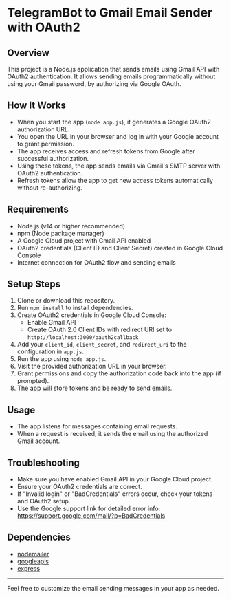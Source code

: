 # TelegramBot to Gmail Email Sender with OAuth2

## Overview
This project is a Node.js application that sends emails using Gmail API with OAuth2 authentication. It allows sending emails programmatically without using your Gmail password, by authorizing via Google OAuth.

## How It Works
- When you start the app (`node app.js`), it generates a Google OAuth2 authorization URL.
- You open the URL in your browser and log in with your Google account to grant permission.
- The app receives access and refresh tokens from Google after successful authorization.
- Using these tokens, the app sends emails via Gmail's SMTP server with OAuth2 authentication.
- Refresh tokens allow the app to get new access tokens automatically without re-authorizing.

## Requirements
- Node.js (v14 or higher recommended)
- npm (Node package manager)
- A Google Cloud project with Gmail API enabled
- OAuth2 credentials (Client ID and Client Secret) created in Google Cloud Console
- Internet connection for OAuth2 flow and sending emails

## Setup Steps
1. Clone or download this repository.
2. Run `npm install` to install dependencies.
3. Create OAuth2 credentials in Google Cloud Console:
   - Enable Gmail API
   - Create OAuth 2.0 Client IDs with redirect URI set to `http://localhost:3000/oauth2callback`
4. Add your `client_id`, `client_secret`, and `redirect_uri` to the configuration in `app.js`.
5. Run the app using `node app.js`.
6. Visit the provided authorization URL in your browser.
7. Grant permissions and copy the authorization code back into the app (if prompted).
8. The app will store tokens and be ready to send emails.

## Usage
- The app listens for messages containing email requests.
- When a request is received, it sends the email using the authorized Gmail account.

## Troubleshooting
- Make sure you have enabled Gmail API in your Google Cloud project.
- Ensure your OAuth2 credentials are correct.
- If "Invalid login" or "BadCredentials" errors occur, check your tokens and OAuth2 setup.
- Use the Google support link for detailed error info: https://support.google.com/mail/?p=BadCredentials

## Dependencies
- [nodemailer](https://www.npmjs.com/package/nodemailer)
- [googleapis](https://www.npmjs.com/package/googleapis)
- [express](https://www.npmjs.com/package/express)

---

Feel free to customize the email sending messages in your app as needed.
